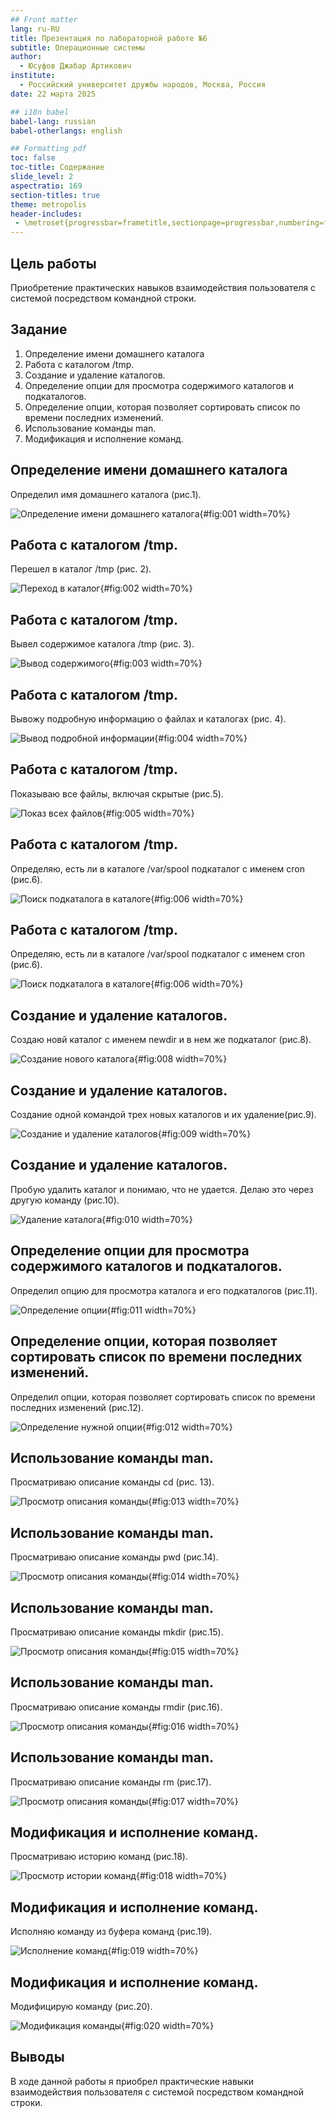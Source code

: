 ```yaml
---
## Front matter
lang: ru-RU
title: Презентация по лабораторной работе №6
subtitle: Операционные системы
author:
  - Юсуфов Джабар Артикович
institute:
  - Российский университет дружбы народов, Москва, Россия
date: 22 марта 2025

## i18n babel
babel-lang: russian
babel-otherlangs: english

## Formatting pdf
toc: false
toc-title: Содержание
slide_level: 2
aspectratio: 169
section-titles: true
theme: metropolis
header-includes:
 - \metroset{progressbar=frametitle,sectionpage=progressbar,numbering=fraction}
---
```


## Цель работы 

Приобретение практических навыков взаимодействия пользователя с системой посредством командной строки.

## Задание 

1. Определение имени домашнего каталога
2. Работа с каталогом /tmp.
3. Создание и удаление каталогов.
4. Определение опции для просмотра содержимого каталогов и подкаталогов.
5. Определение опции, которая позволяет сортировать список по времени последних изменений.
6. Использование команды man.
7. Модификация и исполнение команд.

## Определение имени домашнего каталога

Определил имя домашнего каталога (рис.1).

![Определение имени домашнего каталога](image/1.png){#fig:001 width=70%}

## Работа с каталогом /tmp.

Перешел в каталог /tmp (рис. 2).

![Переход в каталог](image/2.png){#fig:002 width=70%}

## Работа с каталогом /tmp.

Вывел содержимое каталога /tmp (рис. 3).

![Вывод содержимого](image/3.png){#fig:003 width=70%}

## Работа с каталогом /tmp.

Вывожу подробную информацию о файлах и каталогах (рис. 4).

![Вывод подробной информации](image/4.png){#fig:004 width=70%}

## Работа с каталогом /tmp.

Показываю все файлы, включая скрытые (рис.5).

![Показ всех файлов](image/5.png){#fig:005 width=70%}

## Работа с каталогом /tmp.

Определяю, есть ли в каталоге /var/spool подкаталог с именем cron (рис.6).

![Поиск подкаталога в каталоге](image/6.png){#fig:006 width=70%}

## Работа с каталогом /tmp.

Определяю, есть ли в каталоге /var/spool подкаталог с именем cron (рис.6).

![Поиск подкаталога в каталоге](image/6.png){#fig:006 width=70%}

## Создание и удаление каталогов.

Создаю новй каталог с именем newdir и в нем же подкаталог (рис.8).

![Создание нового каталога](image/8.png){#fig:008 width=70%}

## Создание и удаление каталогов.

Создание одной командой трех новых каталогов и их удаление(рис.9).

![Создание и удаление каталогов](image/9.png){#fig:009 width=70%}

## Создание и удаление каталогов.

Пробую удалить каталог и понимаю, что не удается. Делаю это через другую команду (рис.10).

![Удаление каталога](image/10.png){#fig:010 width=70%}

## Определение опции для просмотра содержимого каталогов и подкаталогов.

Определил опцию для просмотра каталога и его подкаталогов (рис.11).

![Определение опции](image/11.png){#fig:011 width=70%}

## Определение опции, которая позволяет сортировать список по времени последних изменений.

Определил опции, которая позволяет сортировать список по времени последних изменений  (рис.12).

![Определение нужной опции](image/12.png){#fig:012 width=70%}

## Использование команды man.

Просматриваю описание команды cd (рис. 13).

![Просмотр описания команды](image/13.png){#fig:013 width=70%}

## Использование команды man.

Просматриваю описание команды pwd (рис.14).

![Просмотр описания команды](image/14.png){#fig:014 width=70%}

## Использование команды man.

Просматриваю описание команды mkdir (рис.15).

![Просмотр описания команды](image/15.png){#fig:015 width=70%}

## Использование команды man.

Просматриваю описание команды rmdir (рис.16).

![Просмотр описания команды](image/16.png){#fig:016 width=70%}

## Использование команды man.

Просматриваю описание команды rm (рис.17).

![Просмотр описания команды](image/17.png){#fig:017 width=70%}

## Модификация и исполнение команд.

Просматриваю историю команд (рис.18).

![Просмотр истории команд](image/18.png){#fig:018 width=70%}

## Модификация и исполнение команд.

Исполняю команду из буфера команд (рис.19).

![Исполнение команд](image/19.png){#fig:019 width=70%}

## Модификация и исполнение команд.

Модифицирую команду (рис.20).

![Модификация команды](image/20.png){#fig:020 width=70%}


## Выводы

В ходе данной работы я приобрел практические навыки взаимодействия пользователя с системой посредством командной строки.


























